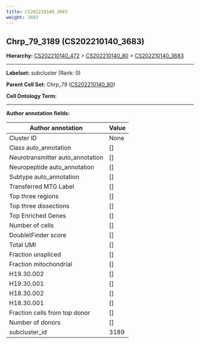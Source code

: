 ```yaml
---
title: CS202210140_3683
weight: 3683
---
```

## Chrp_79_3189 (CS202210140_3683)
<b>Hierarchy: </b>
[CS202210140_472](../CS202210140_472) >
[CS202210140_80](../CS202210140_80) >
[CS202210140_3683](../CS202210140_3683)

---


**Labelset:** subcluster (Rank: 0)

**Parent Cell Set:** Chrp_79 ([CS202210140_80](../CS202210140_80))



**Cell Ontology Term:** 

[MARKER GENES.]: #


---

[TRANSFERRED ANNOTATIONS.]: #


[AUTHOR ANNOTATION FIELDS.]: #


**Author annotation fields:**

| Author annotation | Value |
|-------------------|-------|
|Cluster ID|None|
|Class auto_annotation|[]|
|Neurotransmitter auto_annotation|[]|
|Neuropeptide auto_annotation|[]|
|Subtype auto_annotation|[]|
|Transferred MTG Label|[]|
|Top three regions|[]|
|Top three dissections|[]|
|Top Enriched Genes|[]|
|Number of cells|[]|
|DoubletFinder score|[]|
|Total UMI|[]|
|Fraction unspliced|[]|
|Fraction mitochondrial|[]|
|H19.30.002|[]|
|H19.30.001|[]|
|H18.30.002|[]|
|H18.30.001|[]|
|Fraction cells from top donor|[]|
|Number of donors|[]|
|subcluster_id|3189|
